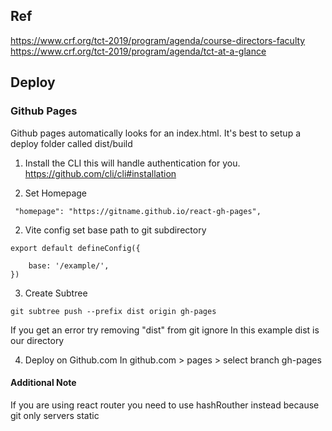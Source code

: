 ## Ref

https://www.crf.org/tct-2019/program/agenda/course-directors-faculty
https://www.crf.org/tct-2019/program/agenda/tct-at-a-glance

## Deploy


### Github Pages

Github pages automatically looks for an index.html. It's best to setup a deploy folder called dist/build

1. Install the CLI this will handle authentication for you.
https://github.com/cli/cli#installation

2. Set Homepage
````
 "homepage": "https://gitname.github.io/react-gh-pages",
````

2. Vite config set base path to git subdirectory

````
export default defineConfig({

    base: '/example/',
})
````

3. Create Subtree  
````
git subtree push --prefix dist origin gh-pages
````

If you get an error try removing "dist" from git ignore
In this example dist is our directory

4. Deploy on Github.com 
In github.com > pages > select branch gh-pages




#### Additional Note

If you are using react router you need to use hashRouther instead because git only servers static


